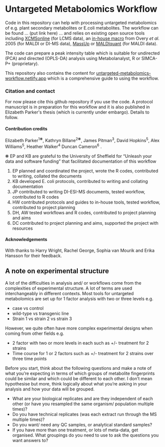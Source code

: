 # Untargeted Metabolomics Workflow

Code in this repository can help with processing untargeted metabolomics of e.g. plant secondary metabolites or E.coli metabolites. The workflow can be found ... (put link here) ... and relies on existing open source tools including [XCMSonline](https://xcmsonline.scripps.edu/landing_page.php?pgcontent=mainPage) (for LCMS data), an [in-house macro]() from Overy *et al.* 2005 (for MALDI or DI-MS data), [MassUp](https://www.sing-group.org/mass-up/quickstart) or [MALDIquant](https://strimmerlab.github.io/software/maldiquant/) (for MALDI data).

The code can prepare a peak intensity table which is suitable for undirected (PCA) and directed (OPLS-DA) analysis using Metabolanalyst, R or SIMCA-P+ (proprietary).

This repository also contains the content for [untargeted-metabolomics-workflow.netlify.app](untargeted-metabolomics-workflow.netlify.app) which is a comprehensive guide to using the workflow.

### Citation and contact
For now please cite this github repository if you use the code.
A protocol manuscript is in preparation for this workflow and it is also published in Elizabeth Parker's thesis (which is currently under embargo).
Details to follow.

#### Contribution credits

Elizabeth Parker<sup>1❋</sup>, 
Kathryn Billane<sup>2❋</sup>, 
James Pitman<sup>3</sup>, 
David Hopkins<sup>5</sup>, 
Alex Williams<sup>5</sup>,
Heather Walker<sup>4</sup>
Duncan Cameron<sup>6</sup>
.

❋ EP and KB are grateful to the University of Sheffield for “Unleash your data and software funding” that facilitated documentation of this workflow

1. EP planned and coordinated the project, wrote the R codes, contributed to writing, collated the documents
2. KB developed E. coli protocols, contributed to writing and collating documentation
3. JP contributed to writing DI-ESI-MS documents, tested workflow, contributed to R codes
4. HW contributed protocols and guides to in-house tools, tested workflow, contributed to project planning
5. DH, AW tested workflows and R codes, contributed to project planning and aims
6. DC contributed to project planning and aims, supported the project with resources

#### Acknowledgements

With thanks to Harry Wright, Rachel George, Sophia van Mourik and Erika Hansson for their feedback.

## A note on experimental structure

A lot of the difficulties in analysis and/ or workflows come from the complexities of experimental structure. A lot of terms are used interchangeably in different contexts. Most tools for untargeted metabolomics are set up for 1 factor analysis with two or three levels e.g. 
- case vs control
- wild-type vs transgenic line
- Strain 1 vs strain 2 vs strain 3
    
However, we quite often have more complex experimental designs when coming from other fields e.g.
- 2 factor with two or more levels in each such as +/- treatment for 2 strains
- Time course for 1 or 2 factors such as +/- treatment for 2 strains over three time points
    
Before you start, think about the following questions and make a note of what you’re expecting in terms of which groups of metabolite fingerprints could be similar and which could be different to each other. I don’t mean hypothesise but more, think logically about what you’re asking in your analysis and how your data will be grouped.

- What are your biological replicates and are they independent of each other (or have you resampled the same organism/ population multiple times)?
- Do you have technical replicates (was each extract run through the MS multiple times)?
- Do you want/ need any QC samples, or analytical standard samples?
- If you have more than one treatment, or lots of meta-data, get organised. What groupings do you need to use to ask the questions you want answers to?
